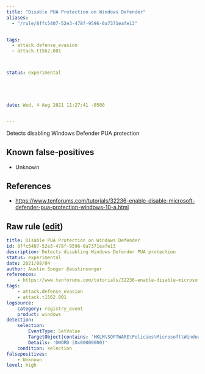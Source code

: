 ```yaml
---
title: "Disable PUA Protection on Windows Defender"
aliases:
  - "/rule/8ffc5407-52e3-478f-9596-0a7371eafe13"


tags:
  - attack.defense_evasion
  - attack.t1562.001



status: experimental





date: Wed, 4 Aug 2021 11:27:41 -0500


---
```


Detects disabling Windows Defender PUA protection

<!--more-->


## Known false-positives

* Unknown



## References

* https://www.tenforums.com/tutorials/32236-enable-disable-microsoft-defender-pua-protection-windows-10-a.html


## Raw rule ([edit](https://github.com/SigmaHQ/sigma/edit/master/rules/windows/registry_event/registry_event_disabled_pua_protection_on_microsoft_defender.yml))
```yaml
title: Disable PUA Protection on Windows Defender
id: 8ffc5407-52e3-478f-9596-0a7371eafe13
description: Detects disabling Windows Defender PUA protection
status: experimental
date: 2021/08/04
author: Austin Songer @austinsonger
references:
    - https://www.tenforums.com/tutorials/32236-enable-disable-microsoft-defender-pua-protection-windows-10-a.html
tags:
    - attack.defense_evasion
    - attack.t1562.001
logsource:
    category: registry_event
    product: windows
detection:
    selection:
        EventType: SetValue
        TargetObject|contains: 'HKLM\SOFTWARE\Policies\Microsoft\Windows Defender\PUAProtection'
        Details: 'DWORD (0x00000000)'
    condition: selection
falsepositives:
    - Unknown
level: high

```
